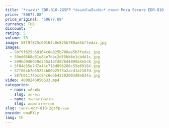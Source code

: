 ```yaml
---
title: '*ราคาจริง* EDR-810-2GSFP *ต้นฉบับใหม่ในสต็อก* เราเตอร์ Moxa Secure EDR-810 Series'
price: '50677.08'
price_original: '50677.08'
currency: THB
discount: ''
rating: 5
volume: 73
image: S8f9f825c69164c0e825b780ae5bffedai.jpg
images:
  - S8f9f825c69164c0e825b780ae5bffedai.jpg
  - S9ed0568e81e84e7dac2df5bb6e1cbdd1c.jpg
  - S99bd946030e245a1afd876d4809a4e5cK.jpg
  - Sf04d35e7d7a44c718d896288c55e8916X.jpg
  - S7f06cb7e55254b00b2573a2acd1a218fU.jpg
  - S87b01174bcc84c6eab42202003d8e034a.jpg
video: 4000246056633.mp4
categories:
  - name: เครื่องมือ
    slug: เคร-องม
  - name: วัดและการวิเคราะห์
    slug: ดและการว-เคราะห
slug: ราคาจร-edr-810-2gsfp-นฉบ
encode: omaRYLy
lang: th
---
```

  